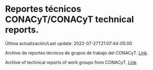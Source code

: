 # Reportes técnicos CONACyT/CONACyT technical reports.

Última actualización/Last update: 2022-07-27T21:07:44-05:00

Archivo de reportes técnicos de grupos de trabajo del CONACyT. [Link](https://salud.conacyt.mx/coronavirus/investigacion/productos/).

Archive of technical reports of work groups from CONACyT. [Link](https://salud.conacyt.mx/coronavirus/investigacion/productos/).
